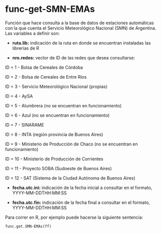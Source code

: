 # func-get-SMN-EMAs

Función que hace consulta a la base de datos de estaciones automáticas con la que cuenta el Servicio Meteorológico Nacional (SMN) de Argentina. Las variables a definir son:

* **ruta.lib:** indicación de la ruta en donde se encuentran instaladas las librerías de R

* **nro.redes:** vector de ID de las redes que desea consultarse:

ID = 1 - Bolsa de Cereales de Córdoba

ID = 2 - Bolsa de Cereales de Entre Ríos

ID = 3 - Servicio Meteorológico Nacional (propias)

ID = 4 - AySA

ID = 5 - Alumbrera (no se encuentran en funcionamiento)

ID = 6 - Azul (no se encuentran en funcionamiento)

ID = 7 - SINARAME

ID = 8 - INTA (región provincia de Buenos Aires)

ID = 9 - Ministerio de Producción de Chaco (no se encuentran en funcionamiento)

ID = 10 - Ministerio de Producción de Corrientes

ID = 11 - Proyecto SOBA (Sudoeste de Buenos Aires)

ID = 12 - SAT (Sistema de la Ciudad Autónoma de Buenos Aires)
  
* **fecha.utc.ini:** indicación de la fecha inicial a consultar en el formato, YYYY-MM-DDTHH:MM:SS

* **fecha.utc.fin:** indicación de la fecha final a consultar en el formato, YYYY-MM-DDTHH:MM:SS

Para correr en R, por ejemplo puede hacerse la siguiente sentencia:

```{r echo=TRUE}
func.get.SMN-EMAs(ff)
```


